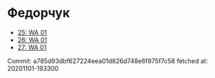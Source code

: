# Федорчук
- [25: WA 01](25.md)
- [26: WA 01](26.md)
- [27: WA 01](27.md)

Commit: a785d93dbf627224eea01d826d748e6f875f7c58
 fetched at: 20201101-193300
